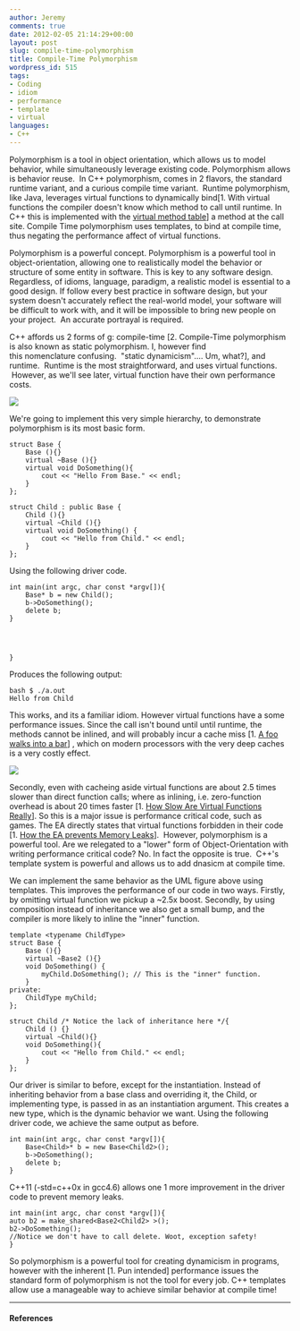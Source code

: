```yaml
---
author: Jeremy
comments: true
date: 2012-02-05 21:14:29+00:00
layout: post
slug: compile-time-polymorphism
title: Compile-Time Polymorphism
wordpress_id: 515
tags:
- Coding
- idiom
- performance
- template
- virtual
languages:
- C++
---
```


Polymorphism is a tool in object orientation, which allows us to model behavior, while simultaneously leverage existing code. Polymorphism allows is behavior reuse.  In C++ polymorphism, comes in 2 flavors, the standard runtime variant, and a curious compile time variant.  Runtime polymorphism, like Java, leverages virtual functions to dynamically bind[1. With virtual functions the compiler doesn't know which method to call until runtime. In C++ this is implemented with the [virtual method table](http://en.wikipedia.org/wiki/Virtual_method_table)] a method at the call site. Compile Time polymorphism uses templates, to bind at compile time, thus negating the performance affect of virtual functions.

<!--more-->

Polymorphism is a powerful concept. Polymorphism is a powerful tool in object-orientation, allowing one to realistically model the behavior or structure of some entity in software. This is key to any software design. Regardless, of idioms, language, paradigm, a realistic model is essential to a good design. If follow every best practice in software design, but your system doesn't accurately reflect the real-world model, your software will be difficult to work with, and it will be impossible to bring new people on your project.  An accurate portrayal is required.

C++ affords us 2 forms of g: compile-time [2. Compile-Time polymorphism is also known as static polymorphism. I, however find this nomenclature confusing.  "static dynamicism".... Um, what?], and runtime.  Runtime is the most straightforward, and uses virtual functions.  However, as we'll see later, virtual function have their own performance costs.

[![](http://www.codestrokes.com/wp-content/uploads/2012/02/SuperSimplePolymorphism.png.jpg.jpeg)](http://www.codestrokes.com/wp-content/uploads/2012/02/SuperSimplePolymorphism.png.jpg.jpeg)

We're going to implement this very simple hierarchy, to demonstrate polymorphism is its most basic form.

    
    struct Base {
        Base (){}
        virtual ~Base (){}
        virtual void DoSomething(){
            cout << "Hello From Base." << endl;
        }
    };
    
    struct Child : public Base {
        Child (){}
        virtual ~Child (){}
        virtual void DoSomething() {
            cout << "Hello from Child." << endl;
        }
    };


Using the following driver code.

    
    int main(int argc, char const *argv[]){   
        Base* b = new Child();
        b->DoSomething();
        delete b;
    }



    
    }


Produces the following output:

    
    bash $ ./a.out
    Hello from Child


This works, and its a familiar idiom. However virtual functions have a some performance issues. Since the call isn't bound until until runtime, the methods cannot be inlined, and will probably incur a cache miss [1. [A foo walks into a bar]( http://coldattic.info/shvedsky/pro/blogs/a-foo-walks-into-a-bar/posts/3)] , which on modern processors with the very deep caches is a very costly effect.

[![](http://www.codestrokes.com/wp-content/uploads/2012/02/Untitled-1.png)](http://www.codestrokes.com/wp-content/uploads/2012/02/Untitled-1.png)

Secondly, even with cacheing aside virtual functions are about 2.5 times slower than direct function calls; where as inlining, i.e. zero-function overhead is about 20 times faster [1. [How Slow Are Virtual Functions Really](http://assemblyrequired.crashworks.org/2009/01/19/how-slow-are-virtual-functions-really/)]. So this is a major issue is performance critical code, such as games. The EA directly states that virtual functions forbidden in their code [1. [How the EA prevents Memory Leaks](http://assemblyrequired.crashworks.org/2008/12/22/ea-stl-prevents-memory-leaks/#more-92)].  However, polymorphism is a powerful tool. Are we relegated to a "lower" form of Object-Orientation with writing performance critical code? No. In fact the opposite is true.  C++'s template system is powerful and allows us to add dnasicm at compile time.

We can implement the same behavior as the UML figure above using templates. This improves the performance of our code in two ways. Firstly, by omitting virtual function we pickup a ~2.5x boost. Secondly, by using composition instead of inheritance we also get a small bump, and the compiler is more likely to inline the "inner" function.

    
    template <typename ChildType>
    struct Base {
        Base (){}
        virtual ~Base2 (){}
        void DoSomething() {
            myChild.DoSomething(); // This is the "inner" function.
        }
    private:
        ChildType myChild;
    };
    
    struct Child /* Notice the lack of inheritance here */{
        Child () {}
        virtual ~Child(){}
        void DoSomething(){
            cout << "Hello from Child." << endl;
        }
    };


Our driver is similar to before, except for the instantiation. Instead of inheriting behavior from a base class and overriding it, the Child, or implementing type, is passed in as an instantiation argument. This creates a new type, which is the dynamic behavior we want. Using the following driver code, we achieve the same output as before.

    
    int main(int argc, char const *argv[]){   
        Base<Child>* b = new Base<Child2>();
        b->DoSomething();
        delete b;
    }


C++11 (-std=c++0x in gcc4.6) allows one 1 more improvement in the driver code to prevent memory leaks.

    
    int main(int argc, char const *argv[]){   
    auto b2 = make_shared<Base2<Child2> >();
    b2->DoSomething();
    //Notice we don't have to call delete. Woot, exception safety!
    }


So polymorphism is a powerful tool for creating dynamicism in programs, however with the inherent [1. Pun intended] performance issues the standard form of polymorphism is not the tool for every job. C++ templates allow use a manageable way to achieve similar behavior at compile time!



* * *





#### References
